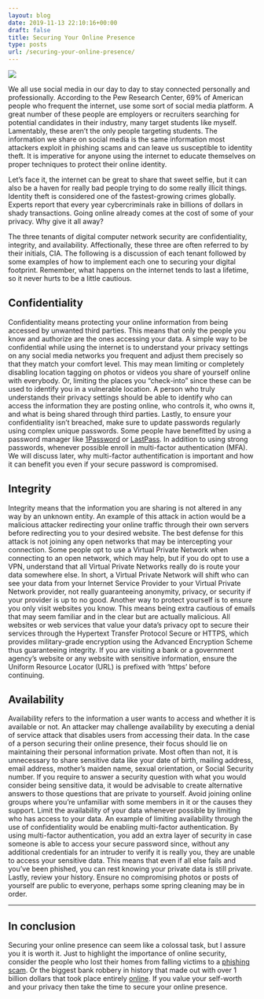 ```yaml
---
layout: blog
date: 2019-11-13 22:10:16+00:00
draft: false
title: Securing Your Online Presence
type: posts
url: /securing-your-online-presence/
---
```





![](/uploads/hacker.jpg)








We all use social media in our day to day to stay connected personally and professionally. According to the Pew Research Center, 69% of American people who frequent the internet, use some sort of social media platform. A great number of these people are employers or recruiters searching for potential candidates in their industry, many target students like myself. Lamentably, these aren’t the only people targeting students. The information we share on social media is the same information most attackers exploit in phishing scams and can leave us susceptible to identity theft. It is imperative for anyone using the internet to educate themselves on proper techniques to protect their online identity.  








Let’s face it, the internet can be great to share that sweet selfie, but it can also be a haven for really bad people trying to do some really illicit things. Identity theft is considered one of the fastest-growing crimes globally. Experts report that every year cybercriminals rake in billions of dollars in shady transactions. Going online already comes at the cost of some of your privacy. Why give it all away?  








The three tenants of digital computer network security are confidentiality, integrity, and availability. Affectionally, these three are often referred to by their initials, CIA. The following is a discussion of each tenant followed by some examples of how to implement each one to securing your digital footprint. Remember, what happens on the internet tends to last a lifetime, so it never hurts to be a little cautious.     








## Confidentiality  








Confidentiality means protecting your online information from being accessed by unwanted third parties. This means that only the people you know and authorize are the ones accessing your data. A simple way to be confidential while using the internet is to understand your privacy settings on any social media networks you frequent and adjust them precisely so that they match your comfort level. This may mean limiting or completely disabling location tagging on photos or videos you share of yourself online with everybody. Or, limiting the places you “check-into” since these can be used to identify you in a vulnerable location. A person who truly understands their privacy settings should be able to identify who can access the information they are posting online, who controls it, who owns it, and what is being shared through third parties. Lastly, to ensure your confidentiality isn’t breached, make sure to update passwords regularly using complex unique passwords. Some people have benefitted by using a password manager like [1Password](https://1password.com/) or [LastPass](https://www.lastpass.com/). In addition to using strong passwords, whenever possible enroll in multi-factor authentication (MFA). We will discuss later, why multi-factor authentification is important and how it can benefit you even if your secure password is compromised.







## Integrity  








Integrity means that the information you are sharing is not altered in any way by an unknown entity. An example of this attack in action would be a malicious attacker redirecting your online traffic through their own servers before redirecting you to your desired website. The best defense for this attack is not joining any open networks that may be intercepting your connection. Some people opt to use a Virtual Private Network when connecting to an open network, which may help, but if you do opt to use a VPN, understand that all Virtual Private Networks really do is route your data somewhere else. In short, a Virtual Private Network will shift who can see your data from your Internet Service Provider to your Virtual Private Network provider, not really guaranteeing anonymity, privacy, or security if your provider is up to no good. Another way to protect yourself is to ensure you only visit websites you know. This means being extra cautious of emails that may seem familiar and in the clear but are actually malicious. All websites or web services that value your data’s privacy opt to secure their services through the Hypertext Transfer Protocol Secure or HTTPS, which provides military-grade encryption using the Advanced Encryption Scheme thus guaranteeing integrity. If you are visiting a bank or a government agency’s website or any website with sensitive information, ensure the Uniform Resource Locator (URL) is prefixed with ‘https’ before continuing.      








## Availability  








Availability refers to the information a user wants to access and whether it is available or not. An attacker may challenge availability by executing a denial of service attack that disables users from accessing their data. In the case of a person securing their online presence, their focus should lie on maintaining their personal information private. Most often than not, it is unnecessary to share sensitive data like your date of birth, mailing address, email address, mother’s maiden name, sexual orientation, or Social Security number. If you require to answer a security question with what you would consider being sensitive data, it would be advisable to create alternative answers to those questions that are private to yourself. Avoid joining online groups where you’re unfamiliar with some members in it or the causes they support. Limit the availability of your data whenever possible by limiting who has access to your data. An example of limiting availability through the use of confidentiality would be enabling multi-factor authentication. By using multi-factor authentication, you add an extra layer of security in case someone is able to access your secure password since, without any additional credentials for an intruder to verify it is really you, they are unable to access your sensitive data. This means that even if all else fails and you’ve been phished, you can rest knowing your private data is still private. Lastly, review your history. Ensure no compromising photos or posts of yourself are public to everyone, perhaps some spring cleaning may be in order.







* * *







## In conclusion







Securing your online presence can seem like a colossal task, but I assure you it is worth it. Just to highlight the importance of online security, consider the people who lost their homes from falling victims to a [phishing scam](https://www.cnbc.com/2019/10/05/homebuyers-are-falling-for-this-scam-some-lose-their-life-savings.html). Or the biggest bank robbery in history that made out with over 1 billion dollars that took place entirely [online](https://www.cnbc.com/2019/10/05/homebuyers-are-falling-for-this-scam-some-lose-their-life-savings.html). If you value your self-worth and your privacy then take the time to secure your online presence.  




